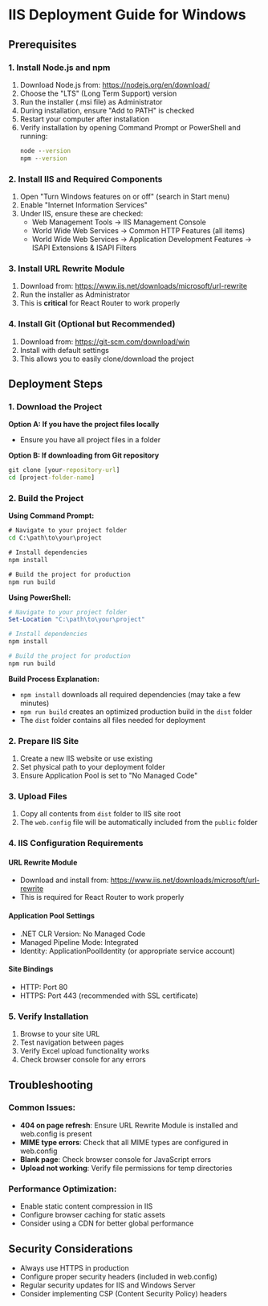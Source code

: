 # IIS Deployment Guide for Windows

## Prerequisites

### 1. Install Node.js and npm
1. Download Node.js from: https://nodejs.org/en/download/
2. Choose the "LTS" (Long Term Support) version
3. Run the installer (.msi file) as Administrator
4. During installation, ensure "Add to PATH" is checked
5. Restart your computer after installation
6. Verify installation by opening Command Prompt or PowerShell and running:
   ```cmd
   node --version
   npm --version
   ```

### 2. Install IIS and Required Components
1. Open "Turn Windows features on or off" (search in Start menu)
2. Enable "Internet Information Services"
3. Under IIS, ensure these are checked:
   - Web Management Tools → IIS Management Console
   - World Wide Web Services → Common HTTP Features (all items)
   - World Wide Web Services → Application Development Features → ISAPI Extensions & ISAPI Filters

### 3. Install URL Rewrite Module
1. Download from: https://www.iis.net/downloads/microsoft/url-rewrite
2. Run the installer as Administrator
3. This is **critical** for React Router to work properly

### 4. Install Git (Optional but Recommended)
1. Download from: https://git-scm.com/download/win
2. Install with default settings
3. This allows you to easily clone/download the project

## Deployment Steps

### 1. Download the Project
**Option A: If you have the project files locally**
- Ensure you have all project files in a folder

**Option B: If downloading from Git repository**
```cmd
git clone [your-repository-url]
cd [project-folder-name]
```

### 2. Build the Project

**Using Command Prompt:**
```cmd
# Navigate to your project folder
cd C:\path\to\your\project

# Install dependencies
npm install

# Build the project for production
npm run build
```

**Using PowerShell:**
```powershell
# Navigate to your project folder
Set-Location "C:\path\to\your\project"

# Install dependencies
npm install

# Build the project for production
npm run build
```

**Build Process Explanation:**
- `npm install` downloads all required dependencies (may take a few minutes)
- `npm run build` creates an optimized production build in the `dist` folder
- The `dist` folder contains all files needed for deployment

### 2. Prepare IIS Site
1. Create a new IIS website or use existing
2. Set physical path to your deployment folder
3. Ensure Application Pool is set to "No Managed Code"

### 3. Upload Files
1. Copy all contents from `dist` folder to IIS site root
2. The `web.config` file will be automatically included from the `public` folder

### 4. IIS Configuration Requirements

#### URL Rewrite Module
- Download and install from: https://www.iis.net/downloads/microsoft/url-rewrite
- This is required for React Router to work properly

#### Application Pool Settings
- .NET CLR Version: No Managed Code
- Managed Pipeline Mode: Integrated
- Identity: ApplicationPoolIdentity (or appropriate service account)

#### Site Bindings
- HTTP: Port 80
- HTTPS: Port 443 (recommended with SSL certificate)

### 5. Verify Installation
1. Browse to your site URL
2. Test navigation between pages
3. Verify Excel upload functionality works
4. Check browser console for any errors

## Troubleshooting

### Common Issues:
- **404 on page refresh**: Ensure URL Rewrite Module is installed and web.config is present
- **MIME type errors**: Check that all MIME types are configured in web.config
- **Blank page**: Check browser console for JavaScript errors
- **Upload not working**: Verify file permissions for temp directories

### Performance Optimization:
- Enable static content compression in IIS
- Configure browser caching for static assets
- Consider using a CDN for better global performance

## Security Considerations
- Always use HTTPS in production
- Configure proper security headers (included in web.config)
- Regular security updates for IIS and Windows Server
- Consider implementing CSP (Content Security Policy) headers